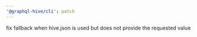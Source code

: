 ```yaml
---
'@graphql-hive/cli': patch
---
```


fix fallback when hive.json is used but does not provide the requested value
